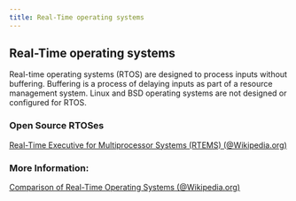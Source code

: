 ```yaml
---
title: Real-Time operating systems
---
```

## Real-Time operating systems

Real-time operating systems (RTOS) are designed to process inputs without buffering.
Buffering is a process of delaying inputs as part of a resource management system.
Linux and BSD operating systems are not designed or configured for RTOS.

### Open Source RTOSes

[Real-Time Executive for Multiprocessor Systems (RTEMS) (@Wikipedia.org)](https://en.wikipedia.org/wiki/RTEMS)




### More Information:

[Comparison of Real-Time Operating Systems (@Wikipedia.org)](https://en.wikipedia.org/wiki/Comparison_of_real-time_operating_systems)


